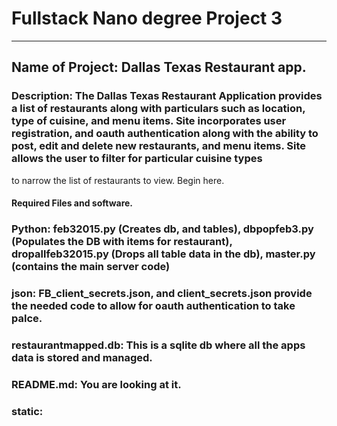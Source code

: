 # Fullstack Nano degree Project 3

***

## Name of Project: Dallas Texas Restaurant app.

### Description: The Dallas Texas Restaurant Application provides a list of restaurants along with particulars such as location, type of cuisine, and menu items. Site incorporates user registration, and oauth authentication along with the ability to post, edit and delete new restaurants, and menu items. Site allows the user to filter for particular cuisine types
to narrow the list of restaurants to view.
Begin here.

#### Required Files and software.

### Python: feb32015.py (Creates db, and tables), dbpopfeb3.py (Populates the DB with items for restaurant), dropallfeb32015.py (Drops all table data in the db), master.py (contains the main server code)

### json: FB_client_secrets.json, and client_secrets.json provide the needed code to allow for oauth authentication to take palce.

### restaurantmapped.db: This is a sqlite db where all the apps data is stored and managed.

### README.md: You are looking at it.

### static:
